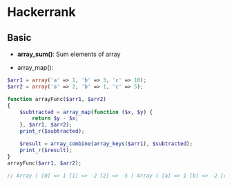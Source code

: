 # Hackerrank

## Basic

- **array_sum()**: Sum elements of array

- array_map():

```php
$arr1 = array('a' => 1, 'b' => 3, 'c' => 10);
$arr2 = array('a' => 2, 'b' => 1, 'c' => 5);

function arrayFunc($arr1, $arr2)
{
    $subtracted = array_map(function ($x, $y) {
        return $y - $x;
    }, $arr1, $arr2);
    print_r($subtracted);

    $result = array_combine(array_keys($arr1), $subtracted);
    print_r($result);
}
arrayFunc($arr1, $arr2);

// Array ( [0] => 1 [1] => -2 [2] => -5 ) Array ( [a] => 1 [b] => -2 [c] => -5 )

```
